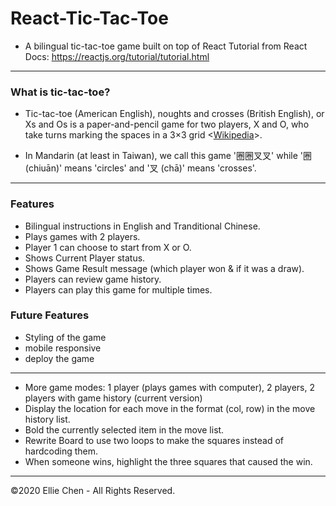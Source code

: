 # React-Tic-Tac-Toe

- A bilingual tic-tac-toe game built on top of React Tutorial from React Docs: https://reactjs.org/tutorial/tutorial.html

---

### What is tic-tac-toe?

- Tic-tac-toe (American English), noughts and crosses (British English), or Xs and Os is a paper-and-pencil game for two players, X and O, who take turns marking the spaces in a 3×3 grid <[Wikipedia](https://en.wikipedia.org/wiki/Tic-tac-toe)>.

- In Mandarin (at least in Taiwan), we call this game '圈圈叉叉' while '圈 (chiuān)' means 'circles' and '叉 (chā)' means 'crosses'.

---

### Features

- Bilingual instructions in English and Tranditional Chinese.
- Plays games with 2 players.
- Player 1 can choose to start from X or O.
- Shows Current Player status.
- Shows Game Result message (which player won & if it was a draw).
- Players can review game history.
- Players can play this game for multiple times.

### Future Features

- Styling of the game
- mobile responsive
- deploy the game

---

- More game modes: 1 player (plays games with computer), 2 players, 2 players with game history (current version)
- Display the location for each move in the format (col, row) in the move history list.
- Bold the currently selected item in the move list.
- Rewrite Board to use two loops to make the squares instead of hardcoding them.
  <!-- * Add a toggle button that lets you sort the moves in either ascending or descending order. -->
- When someone wins, highlight the three squares that caused the win.

---

©2020 Ellie Chen - All Rights Reserved.
